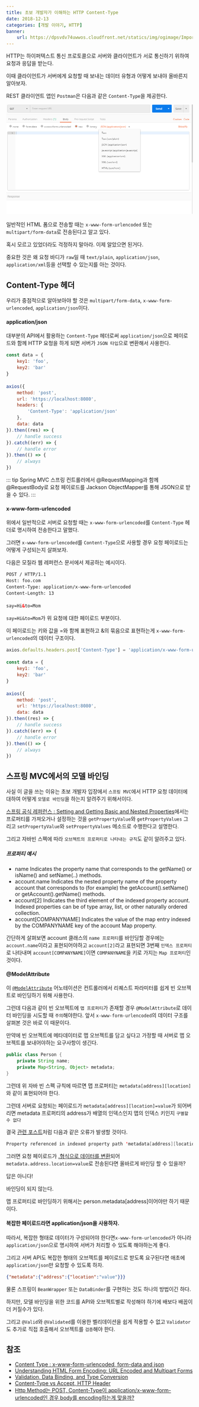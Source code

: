 ```yaml
---
title: 초보 개발자가 이해하는 HTTP Content-Type
date: 2018-12-13
categories: [개발 이야기, HTTP]
banner:
    url: https://dpsvdv74uwwos.cloudfront.net/statics/img/ogimage/Importance-content-type-header-http-requests.png
---
```


HTTP는 하이퍼텍스트 통신 프로토콜으로 서버와 클라이언트가 서로 통신하기 위하여 요청과 응답을 받는다.

이때 클라이언트가 서버에게 요청할 때 보내는 데이터 유형과 어떻게 보내야 올바른지 알아보자.

REST 클라이언트 앱인 `Postman`은 다음과 같은 `Content-Type`을 제공한다.

![](/spring/images/postman-content-type.png)

일반적인 HTML 폼으로 전송할 때는 `x-www-form-urlencoded` 또는 `multipart/form-data`로 전송된다고 알고 있다.

혹시 모르고 있었더라도 걱정하지 말아라. 이제 알았으면 된거다.

중요한 것은 왜 요청 바디가 `raw`일 때 `text/plain`, `application/json`, `application/xml`등을 선택할 수 있는지를 아는 것이다.

## Content-Type 헤더

우리가 중점적으로 알아보아야 할 것은 `multipart/form-data`, `x-www-form-urlencoded`, `application/json`이다.

#### application/json

대부분의 API에서 활용하는 `Content-Type` 헤더로써 `application/json`으로 페이로드와 함께 HTTP 요청을 하게 되면 서버가 `JSON 타입`으로 변환해서 사용한다.

```javascript
const data = {
    key1: 'foo',
    key2: 'bar'
}

axios({
    method: 'post',
    url: 'https://localhost:8080',
    headers: {
        'Content-Type': 'application/json'
    },
    data: data
}).then((res) => {
    // handle success
}).catch((err) => {
    // handle error
}).then(() => {
    // always
})
```

::: tip Spring MVC
스프링 컨트롤러에서 @RequestMapping과 함께 @RequestBody로 요청 페이로드를 Jackson ObjectMapper를 통해 JSON으로 받을 수 있다.
:::

#### x-www-form-urlencoded

위에서 일반적으로 서버로 요청할 때는 `x-www-form-urlencoded`를 `Content-Type` 헤더로 명시하여 전송한다고 말했다.

그러면 `x-www-form-urlencoded`를 `Content-Type`으로 사용할 경우 요청 페이로드는 어떻게 구성되는지 살펴보자.

다음은 모질라 웹 레퍼런스 문서에서 제공하는 예시이다.

```html
POST / HTTP/1.1
Host: foo.com
Content-Type: application/x-www-form-urlencoded
Content-Length: 13

say=Hi&to=Mom
```

`say=Hi&to=Mom`가 위 요청에 대한 페이로드 부분이다.

이 페이로드는 키와 값을 =와 함께 표현하고 &의 묶음으로 표현하는게 `x-www-form-urlencoded`의 데이터 구조이다.

```javascript
axios.defaults.headers.post['Content-Type'] = 'application/x-www-form-urlencoded';

const data = {
    key1: 'foo',
    key2: 'bar'
}

axios({
    method: 'post',
    url: 'https://localhost:8080',
    data: data
}).then((res) => {
    // handle success
}).catch((err) => {
    // handle error
}).then(() => {
    // always
})
```

## 스프링 MVC에서의 모델 바인딩

사실 이 글을 쓰는 이유는 초보 개발자 입장에서 `스프링 MVC`에서 HTTP 요청 데이터에 대하여 어떻게 `모델로 바인딩`을 하는지 알려주기 위해서이다.

[스프링 공식 레퍼런스 : Setting and Getting Basic and Nested Properties](https://docs.spring.io/spring/docs/current/spring-framework-reference/core.html#beans-beans-conventions)에서는 프로퍼티를 가져오거나 설정하는 것을 `getPropertyValue`와 `getPropertyValues` 그리고 `setPropertyValue`와 `setPropertyValues` 메소드로 수행한다고 설명한다.

그리고 자바빈 스펙에 따라 `오브젝트의 프로퍼티로 나타내는 규칙`도 같이 알려주고 있다.

##### 프로퍼티 예시

-   name
    Indicates the property name that corresponds to the getName() or isName() and setName(..) methods.
-   account.name
    Indicates the nested property name of the property account that corresponds to (for example) the getAccount().setName() or getAccount().getName() methods.
-   account[2]
    Indicates the third element of the indexed property account. Indexed properties can be of type array, list, or other naturally ordered collection.
-   account[COMPANYNAME]
        Indicates the value of the map entry indexed by the COMPANYNAME key of the account Map property.

간단하게 살펴보면 account 클래스의 `name 프로퍼티`를 바인딩할 경우에는 `account.name`이라고 표현되어야하고 `account[2]`라고 표현되면 3번째 `인덱스 프로퍼티`로 나타내며 `account[COMPANYNAME]`이면 `COMPANYNAME`을 키로 가지는 `Map 프로퍼티`인 것이다.

#### @ModelAttribute

이 [`@ModelAttribute`](https://docs.spring.io/spring/docs/current/spring-framework-reference/web.html#mvc-ann-modelattrib-method-args) 어노테이션은 컨트롤러에서 리퀘스트 파라미터를 쉽게 빈 오브젝트로 바인딩하기 위해 사용한다.

그런데 다음과 같이 빈 오브젝트에 `맵 프로퍼티`가 존재할 경우 `@ModelAttribute`로 데이터 바인딩을 시도할 때 `주의`해야한다. 앞서 `x-www-form-urlencoded`의 데이터 구조를 살펴본 것은 바로 이 때문이다.

만약에 빈 오브젝트에 메타데이터로 맵 오브젝트를 담고 싶다고 가정할 때 서버로 맵 오브젝트를 보내어야하는 요구사항이 생긴다.

```java
public class Person {
    private String name;
    private Map<String, Object> metadata;
}
```

그런데 위 자바 빈 스펙 규칙에 따르면 맵 프로퍼티는 `metadata[address][location]`와 같이 표현되어야 한다.

그런데 서버로 요청되는 페이로드가 `metadata[address][location]=value`가 되어버리면 metadata 프로퍼티의 address가 배열의 인덱스인지 맵의 인덱스 키인지 `구별할 수 없다`

결국 [관련 포스트](https://homoefficio.github.io/2017/04/25/Spring-%EA%B0%80-%ED%8F%AC%ED%95%A8%EB%90%9C-URL-%ED%8C%8C%EB%9D%BC%EB%AF%B8%ED%84%B0-%EB%B0%94%EC%9D%B8%EB%94%A9-%ED%95%98%EA%B8%B0/)처럼 다음과 같은 오류가 발생할 것이다.

```java
Property referenced in indexed property path 'metadata[address][location]' is neither an array nor a List nor a Map
```

그러면 요청 페이로드가 [.형식으로 데이터를 변환](https://gist.github.com/codesnik/1433581)되어 `metadata.address.location=value`로 전송된다면 올바르게 바인딩 할 수 있을까?

답은 아니다!

바인딩이 되지 않는다.

맵 프로퍼티로 바인딩하기 위해서는 person.metadata[address]이어야만 하기 때문이다.

#### 복잡한 페이로드라면 application/json을 사용하자.

따라서, 복잡한 형태로 데이터가 구성되어야 한다면`x-www-form-urlencoded`가 아니라 `application/json`으로 명시하여 서버가 처리할 수 있도록 해야하는게 좋다.

그리고 서버 API도 복잡한 형태의 오브젝트를 페이로드로 받도록 요구된다면 애초에 `application/json`만 요청할 수 있도록 하자.

```json
{"metadata":{"address":{"location":"value"}}}
```

물론 스프링이 `BeanWrapper` 또는 `DataBinder`를 구현하는 것도 하나의 방법이긴 하다.

하지만, 모델 바인딩을 위한 코드를 API와 오브젝트별로 작성해야 하기에 배보다 배꼽이 더 커질수가 있다.

그리고 `@Valid`와 `@Validated`를 이용한 벨리데이션을 쉽게 적용할 수 없고 `Validator`도 추가로 직접 호출해서 오브젝트를 `검증`해야 한다.

## 참조

-   [Content Type : x-www-form-urlencoded, form-data and json](https://medium.com/@mohamedraja_77/content-type-x-www-form-urlencoded-form-data-and-json-e17c15926c69)
-   [Understanding HTML Form Encoding: URL Encoded and Multipart Forms](https://dev.to/sidthesloth92/understanding-html-form-encoding-url-encoded-and-multipart-forms-3lpa)
-   [Validation, Data Binding, and Type Conversion](https://docs.spring.io/spring/docs/current/spring-framework-reference/core.html#validation)
-   [Content-Type vs Accept, HTTP Header](http://1ambda.github.io/content-type-vs-accept-http-header/)
-   [Http Method는 POST, Content-Type이 application/x-www-form-urlencoded인 경우 body를 encoding하는게 맞을까?](https://gist.github.com/jays1204/703297eb0da1facdc454)
